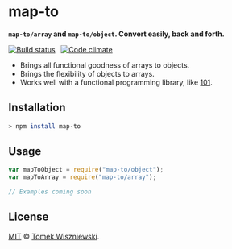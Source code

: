 map-to
======

**`map-to/array` and `map-to/object`. Convert easily, back and forth.**

[![Build status](https://img.shields.io/travis/tomekwi/map-to.js.svg?style=flat-square)](https://travis-ci.org/tomekwi/map-to.js) 
[![Code climate](https://img.shields.io/codeclimate/github/tomekwi/map-to.js.svg?style=flat-square)](https://codeclimate.com/github/tomekwi/map-to.js)

- Brings all functional goodness of arrays to objects.
- Brings the flexibility of objects to arrays.
- Works well with a functional programming library, like [101][].


[101]: https://github.com/tjmehta/101 "tjmehta/101"




Installation
------------

```sh
> npm install map-to
```




Usage
-----

```js
var mapToObject = require("map-to/object");
var mapToArray = require("map-to/array");

// Examples coming soon
```




License
-------

[MIT][] © [Tomek Wiszniewski][].


[MIT]: ./License.md
[Tomek Wiszniewski]: https://github.com/tomekwi
